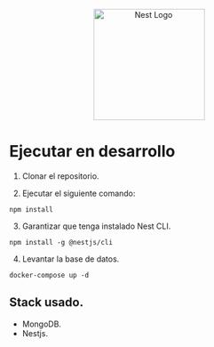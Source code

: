 <p align="center">
  <a href="http://nestjs.com/" target="blank"><img src="https://nestjs.com/img/logo-small.svg" width="200" alt="Nest Logo" /></a>
</p>

# Ejecutar en desarrollo

1. Clonar el repositorio.

2. Ejecutar el siguiente comando:
```
npm install
```

3. Garantizar que tenga instalado Nest CLI.
```
npm install -g @nestjs/cli
```

4. Levantar la base de datos.
```
docker-compose up -d
```

## Stack usado.

* MongoDB.
* Nestjs.